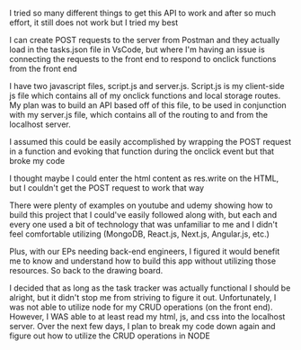 I tried so many different things to get this API to work and after so much effort, it still does not work but I tried my best 

I can create POST requests to the server from Postman and they actually load in the tasks.json file in VsCode, but where I'm having an issue is connecting the requests to the front end to respond to onclick functions from the front end 

I have two javascript files, script.js and server.js. Script.js is my client-side js file which contains all of my onclick functions and local storage routes. My plan was to build an API based off of this file, to be used in conjunction with my server.js file, which contains all of the routing to and from the localhost server. 

I assumed this could be easily accomplished by wrapping the POST request in a function and evoking that function during the onclick event but that broke my code 

I thought maybe I could enter the html content as res.write on the HTML, but I couldn't get the POST request to work that way 

There were plenty of examples on youtube and udemy showing how to build this project that I could've easily followed along with, but each and every one used a bit of technology that was unfamiliar to me and I didn't feel comfortable utilizing (MongoDB, React.js, Next.js, Angular.js, etc.)

Plus, with our EPs needing back-end engineers, I figured it would benefit me to know and understand how to build this app without utilizing those resources. So back to the drawing board. 

I decided that as long as the task tracker was actually functional I should be alright, but it didn't stop me from striving to figure it out. Unfortunately, I was not able to utilize node for my CRUD operations (on the front end). However, I WAS able to at least read my html, js, and css into the localhost server. Over the next few days, I plan to break my code down again and figure out how to utilize the CRUD operations in NODE 